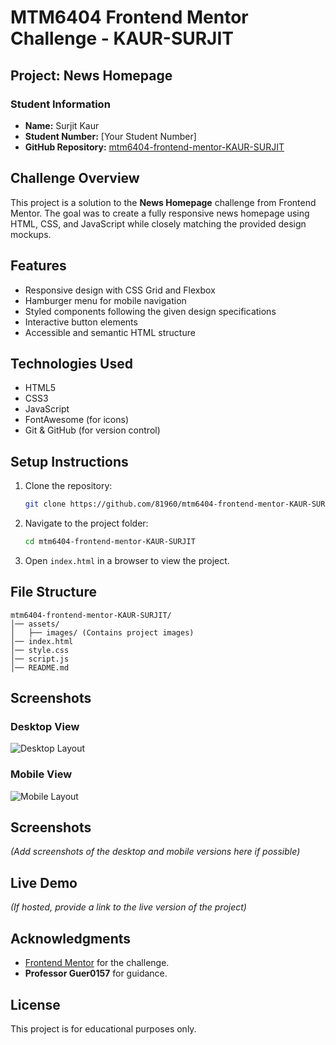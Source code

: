 # MTM6404 Frontend Mentor Challenge - KAUR-SURJIT

## Project: News Homepage

### Student Information
- **Name:** Surjit Kaur  
- **Student Number:** [Your Student Number]  
- **GitHub Repository:** [mtm6404-frontend-mentor-KAUR-SURJIT](https://github.com/81960/mtm6404-frontend-mentor-KAUR-SURJIT)

## Challenge Overview
This project is a solution to the **News Homepage** challenge from Frontend Mentor. The goal was to create a fully responsive news homepage using HTML, CSS, and JavaScript while closely matching the provided design mockups.

## Features
- Responsive design with CSS Grid and Flexbox
- Hamburger menu for mobile navigation
- Styled components following the given design specifications
- Interactive button elements
- Accessible and semantic HTML structure

## Technologies Used
- HTML5
- CSS3
- JavaScript
- FontAwesome (for icons)
- Git & GitHub (for version control)

## Setup Instructions
1. Clone the repository:
   ```bash
   git clone https://github.com/81960/mtm6404-frontend-mentor-KAUR-SURJIT.git
   ```
2. Navigate to the project folder:
   ```bash
   cd mtm6404-frontend-mentor-KAUR-SURJIT
   ```
3. Open `index.html` in a browser to view the project.

## File Structure
```
mtm6404-frontend-mentor-KAUR-SURJIT/
│── assets/
│   ├── images/ (Contains project images)
│── index.html
│── style.css
│── script.js
│── README.md
```
## Screenshots
### Desktop View
![Desktop Layout](/../../design/desktop-design.png)

### Mobile View
![Mobile Layout](/../../images/mobile-design.png)


## Screenshots
*(Add screenshots of the desktop and mobile versions here if possible)*

## Live Demo
*(If hosted, provide a link to the live version of the project)*

## Acknowledgments
- [Frontend Mentor](https://www.frontendmentor.io/) for the challenge.
- **Professor Guer0157** for guidance.

## License
This project is for educational purposes only.

